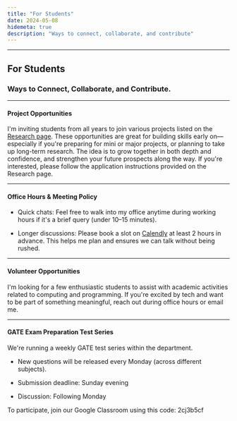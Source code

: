```yaml
---
title: "For Students"
date: 2024-05-08
hidemeta: true
description: "Ways to connect, collaborate, and contribute"
---
```


---
## For Students
### Ways to Connect, Collaborate, and Contribute.
--- 
#### Project Opportunities

I'm inviting students from all years to join various projects listed on the [Research page](https://shantanu-sg-01.github.io/homepage/books/). These opportunities are great for building skills early on—especially if you're preparing for mini or major projects, or planning to take up long-term research. The idea is to grow together in both depth and confidence, and strengthen your future prospects along the way. If you're interested, please follow the application instructions provided on the Research page.

---

#### Office Hours & Meeting Policy

+ Quick chats: Feel free to walk into my office anytime during working hours if it's a brief query (under 10–15 minutes).

+ Longer discussions: Please book a slot on [Calendly](https://calendly.com/shantanu_as-mvjce/office-houre-in-person) at least 2 hours in advance. This helps me plan and ensures we can talk without being rushed.

---

#### Volunteer Opportunities

I'm looking for a few enthusiastic students to assist with academic activities related to computing and programming. If you're excited by tech and want to be part of something meaningful, reach out during office hours or email me.

---
#### GATE Exam Preparation Test Series
We're running a weekly GATE test series within the department.

+ New questions will be released every Monday (across different subjects).

+ Submission deadline: Sunday evening

+ Discussion: Following Monday

To participate, join our Google Classroom using this code: 2cj3b5cf
